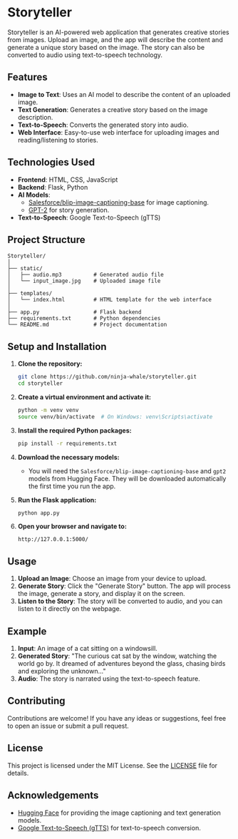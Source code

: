 # Storyteller

Storyteller is an AI-powered web application that generates creative stories from images. Upload an image, and the app will describe the content and generate a unique story based on the image. The story can also be converted to audio using text-to-speech technology.

## Features

- **Image to Text**: Uses an AI model to describe the content of an uploaded image.
- **Text Generation**: Generates a creative story based on the image description.
- **Text-to-Speech**: Converts the generated story into audio.
- **Web Interface**: Easy-to-use web interface for uploading images and reading/listening to stories.

## Technologies Used

- **Frontend**: HTML, CSS, JavaScript
- **Backend**: Flask, Python
- **AI Models**: 
  - [Salesforce/blip-image-captioning-base](https://huggingface.co/Salesforce/blip-image-captioning-base) for image captioning.
  - [GPT-2](https://huggingface.co/gpt2) for story generation.
- **Text-to-Speech**: Google Text-to-Speech (gTTS)

## Project Structure

```
Storyteller/
│
├── static/
│   ├── audio.mp3          # Generated audio file
│   └── input_image.jpg    # Uploaded image file
│
├── templates/
│   └── index.html         # HTML template for the web interface
│
├── app.py                 # Flask backend
├── requirements.txt       # Python dependencies
└── README.md              # Project documentation
```

## Setup and Installation

1. **Clone the repository:**
    ```bash
    git clone https://github.com/ninja-whale/storyteller.git
    cd storyteller
    ```

2. **Create a virtual environment and activate it:**
    ```bash
    python -m venv venv
    source venv/bin/activate  # On Windows: venv\Scripts\activate
    ```

3. **Install the required Python packages:**
    ```bash
    pip install -r requirements.txt
    ```

4. **Download the necessary models:**
    - You will need the `Salesforce/blip-image-captioning-base` and `gpt2` models from Hugging Face. They will be downloaded automatically the first time you run the app.

5. **Run the Flask application:**
    ```bash
    python app.py
    ```

6. **Open your browser and navigate to:**
    ```
    http://127.0.0.1:5000/
    ```

## Usage

1. **Upload an Image**: Choose an image from your device to upload.
2. **Generate Story**: Click the "Generate Story" button. The app will process the image, generate a story, and display it on the screen.
3. **Listen to the Story**: The story will be converted to audio, and you can listen to it directly on the webpage.

## Example

1. **Input**: An image of a cat sitting on a windowsill.
2. **Generated Story**: "The curious cat sat by the window, watching the world go by. It dreamed of adventures beyond the glass, chasing birds and exploring the unknown..."
3. **Audio**: The story is narrated using the text-to-speech feature.

## Contributing

Contributions are welcome! If you have any ideas or suggestions, feel free to open an issue or submit a pull request.

## License

This project is licensed under the MIT License. See the [LICENSE](LICENSE) file for details.

## Acknowledgements

- [Hugging Face](https://huggingface.co/) for providing the image captioning and text generation models.
- [Google Text-to-Speech (gTTS)](https://gtts.readthedocs.io/) for text-to-speech conversion.

